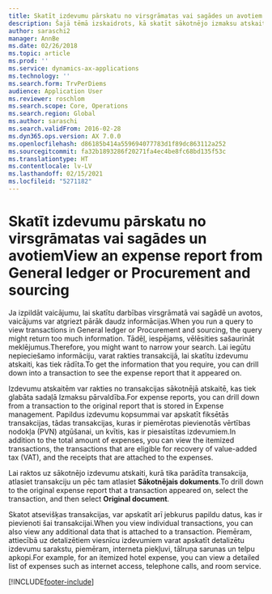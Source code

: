 ```yaml
---
title: Skatīt izdevumu pārskatu no virsgrāmatas vai sagādes un avotiem
description: Šajā tēmā izskaidrots, kā skatīt sākotnējo izmaksu atskaiti, kurā tika parādīta transakcija.
author: saraschi2
manager: AnnBe
ms.date: 02/26/2018
ms.topic: article
ms.prod: ''
ms.service: dynamics-ax-applications
ms.technology: ''
ms.search.form: TrvPerDiems
audience: Application User
ms.reviewer: roschlom
ms.search.scope: Core, Operations
ms.search.region: Global
ms.author: saraschi
ms.search.validFrom: 2016-02-28
ms.dyn365.ops.version: AX 7.0.0
ms.openlocfilehash: d86185b414a559694077783d1f89dc863112a252
ms.sourcegitcommit: fa32b1893286f20271fa4ec4be8fc68bd135f53c
ms.translationtype: HT
ms.contentlocale: lv-LV
ms.lasthandoff: 02/15/2021
ms.locfileid: "5271182"
---
```

# <a name="view-an-expense-report-from-general-ledger-or-procurement-and-sourcing"></a><span data-ttu-id="d0d18-103">Skatīt izdevumu pārskatu no virsgrāmatas vai sagādes un avotiem</span><span class="sxs-lookup"><span data-stu-id="d0d18-103">View an expense report from General ledger or Procurement and sourcing</span></span>

<span data-ttu-id="d0d18-104">Ja izpildāt vaicājumu, lai skatītu darbības virsgrāmatā vai sagādē un avotos, vaicājums var atgriezt pārāk daudz informācijas.</span><span class="sxs-lookup"><span data-stu-id="d0d18-104">When you run a query to view transactions in General ledger or Procurement and sourcing, the query might return too much information.</span></span> <span data-ttu-id="d0d18-105">Tādēļ, iespējams, vēlēsities sašaurināt meklējumus.</span><span class="sxs-lookup"><span data-stu-id="d0d18-105">Therefore, you might want to narrow your search.</span></span> <span data-ttu-id="d0d18-106">Lai iegūtu nepieciešamo informāciju, varat rakties transakcijā, lai skatītu izdevumu atskaiti, kas tiek rādīta.</span><span class="sxs-lookup"><span data-stu-id="d0d18-106">To get the information that you require, you can drill down into a transaction to see the expense report that it appeared on.</span></span>

<span data-ttu-id="d0d18-107">Izdevumu atskaitēm var rakties no transakcijas sākotnējā atskaitē, kas tiek glabāta sadaļā Izmaksu pārvaldība.</span><span class="sxs-lookup"><span data-stu-id="d0d18-107">For expense reports, you can drill down from a transaction to the original report that is stored in Expense management.</span></span> <span data-ttu-id="d0d18-108">Papildus izdevumu kopsummai var apskatīt fiksētās transakcijas, tādas transakcijas, kuras ir piemērotas pievienotās vērtības nodokļa (PVN) atgūšanai, un kvītis, kas ir piesaistītas izdevumiem.</span><span class="sxs-lookup"><span data-stu-id="d0d18-108">In addition to the total amount of expenses, you can view the itemized transactions, the transactions that are eligible for recovery of value-added tax (VAT), and the receipts that are attached to the expenses.</span></span>

<span data-ttu-id="d0d18-109">Lai raktos uz sākotnējo izdevumu atskaiti, kurā tika parādīta transakcija, atlasiet transakciju un pēc tam atlasiet **Sākotnējais dokuments**.</span><span class="sxs-lookup"><span data-stu-id="d0d18-109">To drill down to the original expense report that a transaction appeared on, select the transaction, and then select **Original document**.</span></span>

<span data-ttu-id="d0d18-110">Skatot atsevišķas transakcijas, var apskatīt arī jebkurus papildu datus, kas ir pievienoti šai transakcijai.</span><span class="sxs-lookup"><span data-stu-id="d0d18-110">When you view individual transactions, you can also view any additional data that is attached to a transaction.</span></span> <span data-ttu-id="d0d18-111">Piemēram, attiecībā uz detalizētiem viesnīcu izdevumiem varat apskatīt detalizētu izdevumu sarakstu, piemēram, interneta piekļuvi, tālruņa sarunas un telpu apkopi.</span><span class="sxs-lookup"><span data-stu-id="d0d18-111">For example, for an itemized hotel expense, you can view a detailed list of expenses such as internet access, telephone calls, and room service.</span></span>


[!INCLUDE[footer-include](../includes/footer-banner.md)]